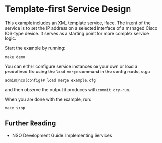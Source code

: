 Template-first Service Design
=============================

This example includes an XML template service, iface. The intent of the
service is to set the IP address on a selected interface of a managed Cisco
IOS-type device. It serves as a starting point for more complex service
logic.

Start the example by running:

    make demo

You can either configure service instances on your own or load a predefined
file using the `load merge` command in the config mode, e.g.:

    admin@ncs(config)# load merge example.cfg

and then observe the output it produces with `commit dry-run`.

When you are done with the example, run:

    make stop

Further Reading
---------------

+ NSO Development Guide: Implementing Services
